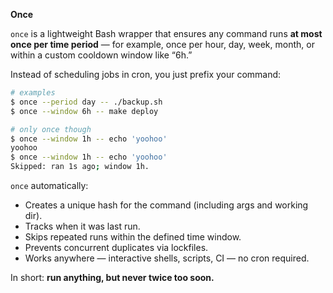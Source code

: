 **Once**

`once` is a lightweight Bash wrapper that ensures any command runs **at most once per time period** — for example, once per hour, day, week, month, or within a custom cooldown window like “6h.”

Instead of scheduling jobs in cron, you just prefix your command:

```bash
# examples
$ once --period day -- ./backup.sh
$ once --window 6h -- make deploy

# only once though
$ once --window 1h -- echo 'yoohoo'
yoohoo
$ once --window 1h -- echo 'yoohoo'
Skipped: ran 1s ago; window 1h.
```

`once` automatically:

* Creates a unique hash for the command (including args and working dir).
* Tracks when it was last run.
* Skips repeated runs within the defined time window.
* Prevents concurrent duplicates via lockfiles.
* Works anywhere — interactive shells, scripts, CI — no cron required.

In short: **run anything, but never twice too soon.**
